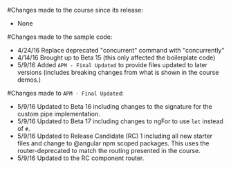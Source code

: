 #Changes made to the course since its release:
- None

#Changes made to the sample code:
- 4/24/16 Replace deprecated "concurrent" command with "concurrently"
- 4/14/16 Brought up to Beta 15 (this only affected the boilerplate code)
- 5/9/16  Added `APM - Final Updated` to provide files updated to later versions (includes breaking changes from what is shown in the course demos.)

#Changes made to `APM - Final Updated`:
- 5/9/16  Updated to Beta 16 including changes to the signature for the custom pipe implementation.
- 5/9/16  Updated to Beta 17 including changes to ngFor to use `let` instead of `#`.
- 5/9/16  Updated to Release Candidate (RC) 1 including all new starter files and change to @angular npm scoped packages. This uses the router-deprecated to match the routing presented in the course.
- 5/9/16  Updated to the RC component router.

